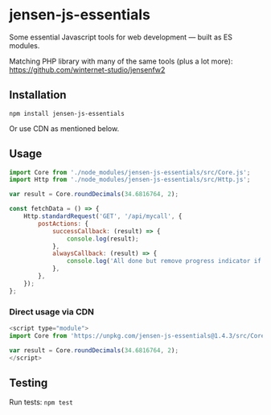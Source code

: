 # jensen-js-essentials

Some essential Javascript tools for web development — built as ES modules.

Matching PHP library with many of the same tools (plus a lot more): https://github.com/winternet-studio/jensenfw2


## Installation

`npm install jensen-js-essentials`

Or use CDN as mentioned below.

<!--
### Composer (PHP)

ONLY IF THE VENDOR FOLDER IS PUBLICLY ACCESSIBLE!

To install using Composer add this to your `composer.json`:

```
"repositories": [
	{
		"type": "composer",
		"url": "https://asset-packagist.org"
	}
]
```

Now install with `composer require npm-asset/jensen-js-essentials "^1.4.3"`.
-->


## Usage

```js
import Core from './node_modules/jensen-js-essentials/src/Core.js';
import Http from './node_modules/jensen-js-essentials/src/Http.js';

var result = Core.roundDecimals(34.6816764, 2);

const fetchData = () => {
	Http.standardRequest('GET', '/api/mycall', {
		postActions: {
			successCallback: (result) => {
				console.log(result);
			},
			alwaysCallback: (result) => {
				console.log('All done but remove progress indicator if we have one.');
			},
		},
	});
};
```

### Direct usage via CDN

```js
<script type="module">
import Core from 'https://unpkg.com/jensen-js-essentials@1.4.3/src/Core.js';

var result = Core.roundDecimals(34.6816764, 2);
</script>
```


## Testing

Run tests: `npm test`

